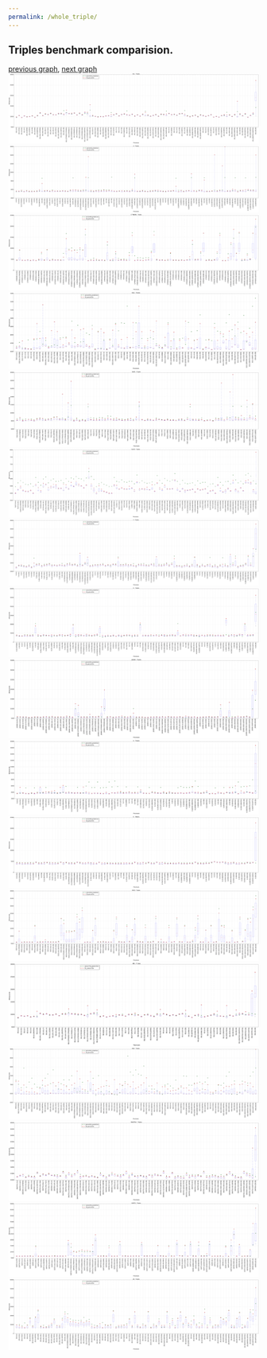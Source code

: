 ```yaml
---
permalink: /whole_triple/
---
```



 ## Triples benchmark comparision.

[previous graph](../whole_ZB/), [next graph](../whole_quadruple/)
![graph figure](./images/triple/AVL_box.png)![graph figure](./images/triple/A_box.png)![graph figure](./images/triple/CYPHERD_box.png)![graph figure](./images/triple/EGG_box.png)![graph figure](./images/triple/FACE_box.png)![graph figure](./images/triple/FLOYD_box.png)![graph figure](./images/triple/F_box.png)![graph figure](./images/triple/H_box.png)![graph figure](./images/triple/JSOND_box.png)![graph figure](./images/triple/K_box.png)![graph figure](./images/triple/O_box.png)![graph figure](./images/triple/PDFD_box.png)![graph figure](./images/triple/RB_box.png)![graph figure](./images/triple/ROD_box.png)![graph figure](./images/triple/SMATRIX_box.png)![graph figure](./images/triple/SORTD_box.png)![graph figure](./images/triple/ZB_box.png)